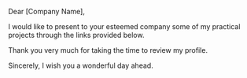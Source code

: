 Dear [Company Name],

I would like to present to your esteemed company some of my practical projects through the links provided below.

Thank you very much for taking the time to review my profile.

Sincerely, I wish you a wonderful day ahead.
